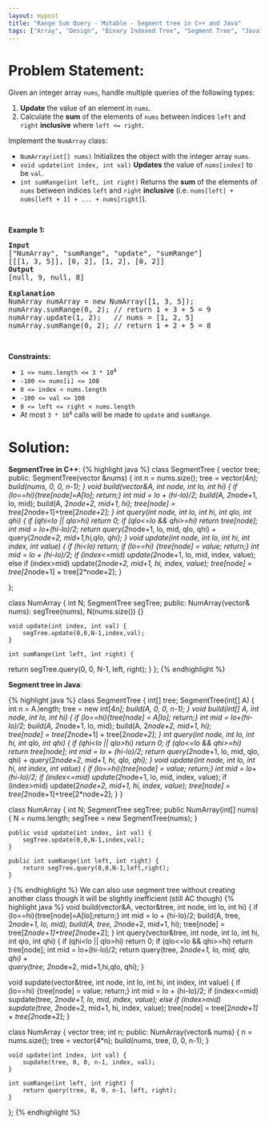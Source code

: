 ```yaml
---
layout: mypost
title: "Range Sum Query - Mutable - Segment tree in C++ and Java"
tags: ["Array", "Design", "Binary Indexed Tree", "Segment Tree", "Java", "Medium"]
---
```

# Problem Statement:
<p>Given an integer array <code>nums</code>, handle multiple queries of the following types:</p>

<ol>
	<li><strong>Update</strong> the value of an element in <code>nums</code>.</li>
	<li>Calculate the <strong>sum</strong> of the elements of <code>nums</code> between indices <code>left</code> and <code>right</code> <strong>inclusive</strong> where <code>left &lt;= right</code>.</li>
</ol>

<p>Implement the <code>NumArray</code> class:</p>

<ul>
	<li><code>NumArray(int[] nums)</code> Initializes the object with the integer array <code>nums</code>.</li>
	<li><code>void update(int index, int val)</code> <strong>Updates</strong> the value of <code>nums[index]</code> to be <code>val</code>.</li>
	<li><code>int sumRange(int left, int right)</code> Returns the <strong>sum</strong> of the elements of <code>nums</code> between indices <code>left</code> and <code>right</code> <strong>inclusive</strong> (i.e. <code>nums[left] + nums[left + 1] + ... + nums[right]</code>).</li>
</ul>

<p>&nbsp;</p>
<p><strong class="example">Example 1:</strong></p>

<pre>
<strong>Input</strong>
[&quot;NumArray&quot;, &quot;sumRange&quot;, &quot;update&quot;, &quot;sumRange&quot;]
[[[1, 3, 5]], [0, 2], [1, 2], [0, 2]]
<strong>Output</strong>
[null, 9, null, 8]

<strong>Explanation</strong>
NumArray numArray = new NumArray([1, 3, 5]);
numArray.sumRange(0, 2); // return 1 + 3 + 5 = 9
numArray.update(1, 2);   // nums = [1, 2, 5]
numArray.sumRange(0, 2); // return 1 + 2 + 5 = 8
</pre>

<p>&nbsp;</p>
<p><strong>Constraints:</strong></p>

<ul>
	<li><code>1 &lt;= nums.length &lt;= 3 * 10<sup>4</sup></code></li>
	<li><code>-100 &lt;= nums[i] &lt;= 100</code></li>
	<li><code>0 &lt;= index &lt; nums.length</code></li>
	<li><code>-100 &lt;= val &lt;= 100</code></li>
	<li><code>0 &lt;= left &lt;= right &lt; nums.length</code></li>
	<li>At most <code>3 * 10<sup>4</sup></code> calls will be made to <code>update</code> and <code>sumRange</code>.</li>
</ul>

# Solution:
**SegmentTree in C++**:
 {% highlight java %} 
class SegmentTree
{
    vector<int> tree;
public:
    SegmentTree(vector<int> &nums)
    {
        int n = nums.size();
        tree = vector<int>(4*n);
        build(nums, 0, 0, n-1);
    }
    void build(vector<int>&A, int node, int lo, int hi)
    {
        if (lo==hi){tree[node]=A[lo]; return;}
        int mid = lo + (hi-lo)/2;
        build(A, 2*node+1, lo, mid);
        build(A, 2*node+2, mid+1, hi);
        tree[node] = tree[2*node+1]+tree[2*node+2];
    }
    int query(int node, int lo, int hi, int qlo, int qhi)
    {
        if (qhi<lo || qlo>hi) return 0;
        if (qlo<=lo && qhi>=hi) return tree[node];
        int mid = lo+(hi-lo)/2;
        return query(2*node+1, lo, mid, qlo, qhi) + \
            query(2*node+2, mid+1,hi,qlo, qhi);
    }
    void update(int node, int lo, int hi, int index, int value)
    {
        if (hi<lo) return;
        if (lo==hi) {tree[node] = value; return;}
        int mid = lo + (hi-lo)/2;
        if (index<=mid) update(2*node+1, lo, mid, index, value);
        else if (index>mid) update(2*node+2, mid+1, hi, index, value);
        tree[node] = tree[2*node+1] + tree[2*node+2];
    }
    
};

class NumArray {
    int N;
    SegmentTree segTree;
public:
    NumArray(vector<int>& nums): segTree(nums), N(nums.size()) {}
    
    void update(int index, int val) {
        segTree.update(0,0,N-1,index,val);
    }
    
    int sumRange(int left, int right) {
return segTree.query(0, 0, N-1, left, right);
    }
};
 {% endhighlight %}

**Segment tree in Java**:

 {% highlight java %} 
class SegmentTree
{
    int[] tree;
    SegmentTree(int[] A)
    {
        int n = A.length;
        tree = new int[4*n];
        build(A, 0, 0, n-1);
    }
    void build(int[] A, int node, int lo, int hi)
    {
        if (lo==hi){tree[node] = A[lo]; return;}
        int mid = lo+(hi-lo)/2;
        build(A, 2*node+1, lo, mid);
        build(A, 2*node+2, mid+1, hi);        
        tree[node] = tree[2*node+1] + tree[2*node+2];
    }
    int query(int node, int lo, int hi, int qlo, int qhi)
    {
        if (qhi<lo || qlo>hi) return 0;
        if (qlo<=lo && qhi>=hi) return tree[node];
        int mid = lo + (hi-lo)/2;
        return query(2*node+1, lo, mid, qlo, qhi) + 
               query(2*node+2, mid+1, hi, qlo, qhi);
    }
    void update(int node, int lo, int hi, int index, int value)
    {
        if (lo==hi){tree[node] = value; return;}
        int mid = lo+(hi-lo)/2;
        if (index<=mid) update(2*node+1, lo, mid, index, value);
        if (index>mid) update(2*node+2, mid+1, hi, index, value);
        tree[node] = tree[2*node+1]+tree[2*node+2];
    }
}

class NumArray {
    int N;
    SegmentTree segTree;
    public NumArray(int[] nums) {
        N = nums.length;
        segTree = new SegmentTree(nums);
    }
    
    public void update(int index, int val) {
        segTree.update(0,0,N-1,index,val);
    }
    
    public int sumRange(int left, int right) {
        return segTree.query(0,0,N-1,left,right);
    }
}
 {% endhighlight %}
We can also use segment tree without creating another class though it will be slightly inefficient (still AC though)
 {% highlight java %} 
void build(vector<int>&A, vector<int>&tree, int node, int lo, int hi)
{
	if (lo==hi){tree[node]=A[lo];return;}
	int mid = lo + (hi-lo)/2;
	build(A, tree, 2*node+1, lo, mid);
	build(A, tree, 2*node+2, mid+1, hi);
	tree[node] = tree[2*node+1]+tree[2*node+2];
}
int query(vector<int>&tree, int node, int lo, int hi, int qlo, int qhi)
{
	if (qhi<lo || qlo>hi) return 0;
	if (qlo<=lo && qhi>=hi) return tree[node];
	int mid = lo+(hi-lo)/2;
	return query(tree, 2*node+1, lo, mid, qlo, qhi) + \
		   query(tree, 2*node+2, mid+1,hi,qlo, qhi);
}

void supdate(vector<int>&tree, int node, int lo, int hi, int index, int value)
{
	if (lo==hi) {tree[node] = value; return;}
	int mid = lo + (hi-lo)/2;
	if (index<=mid) supdate(tree, 2*node+1, lo, mid, index, value);
	else if (index>mid) supdate(tree, 2*node+2, mid+1, hi, index, value);
	tree[node] = tree[2*node+1] + tree[2*node+2];
}


class NumArray {
    vector<int> tree;
    int n;
public:
    NumArray(vector<int>& nums) {
        n = nums.size();
        tree = vector<int>(4*n);
        build(nums, tree, 0, 0, n-1);
    }
    
    void update(int index, int val) {
        supdate(tree, 0, 0, n-1, index, val);
    }
    
    int sumRange(int left, int right) {
        return query(tree, 0, 0, n-1, left, right);
    }
};
 {% endhighlight %}